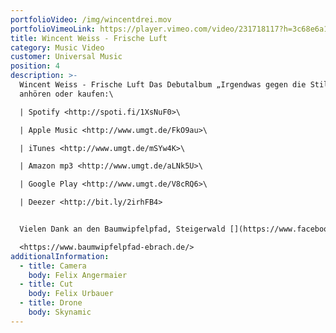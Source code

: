 ```yaml
---
portfolioVideo: /img/wincentdrei.mov
portfolioVimeoLink: https://player.vimeo.com/video/231718117?h=3c68e6a161
title: Wincent Weiss - Frische Luft
category: Music Video
customer: Universal Music
position: 4
description: >-
  Wincent Weiss - Frische Luft Das Debutalbum „Irgendwas gegen die Stille“ hier
  anhören oder kaufen:\

  | Spotify <http://spoti.fi/1XsNuF0>\

  | Apple Music <http://www.umgt.de/FkO9au>\

  | iTunes <http://www.umgt.de/mSYw4K>\

  | Amazon mp3 <http://www.umgt.de/aLNk5U>\

  | Google Play <http://www.umgt.de/V8cRQ6>\

  | Deezer <http://bit.ly/2irhFB4>


  Vielen Dank an den Baumwipfelpfad, Steigerwald [](https://www.facebook.com/Baumwipfelpf)\

  <https://www.baumwipfelpfad-ebrach.de/>
additionalInformation:
  - title: Camera
    body: Felix Angermaier
  - title: Cut
    body: Felix Urbauer
  - title: Drone
    body: Skynamic
---
```


